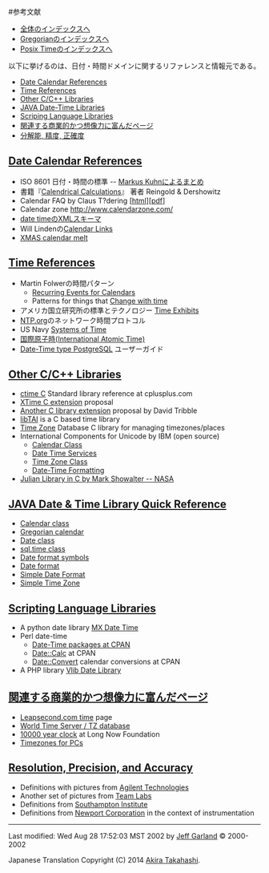 #参考文献

- [全体のインデックスへ](../date_time.md)
- [Gregorianのインデックスへ](gregorian.md)
- [Posix Timeのインデックスへ](posix_time.md)

以下に挙げるのは、日付・時間ドメインに関するリファレンスと情報元である。

- [Date Calendar References](#date-references)
- [Time References](#time-reference)
- [Other C/C++ Libraries](#other-cpp-libs)
- [JAVA Date-Time Libraries](#java-libs)
- [Scriping Language Libraries](#script-lang-libs)
- [関連する商業的かつ想像力に富んだページ](#related-commerical-fanciful-pages)
- [分解能, 精度, 正確度](#resolution-precision-accuracy)


## <a name="date-references" href="#date-references">Date Calendar References</a>

- ISO 8601 日付・時間の標準 -- [Markus Kuhnによるまとめ](http://www.cl.cam.ac.uk/~mgk25/iso-time.html)
- 書籍『[Calendrical Calculations](http://emr.cs.iit.edu/home/reingold/calendar-book/second-edition/)』 著者 Reingold & Dershowitz
- Calendar FAQ by Claus T?dering [[html](http://www.pauahtun.org/CalendarFAQ/cal/calendar24.html)][[pdf](http://www.pauahtun.org/CalendarFAQ/cal/calendar24.pdf)]
- Calendar zone <http://www.calendarzone.com/>
- [date timeのXMLスキーマ](http://www.w3.org/TR/xmlschema-2/#dateTime)
- Will Lindenの[Calendar Links](http://www.ecben.net/calendar.shtml)
- [XMAS calendar melt](http://www21.brinkster.com/lonwolve/melt/index.htm)


## <a name="time-reference" href="#time-reference">Time References</a>
- Martin Folwerの時間パターン
	- [Recurring Events for Calendars](http://www.aw.com/cseng/titles/0-201-89542-0/apsupp/events2-1.html)
	- Patterns for things that [Change with time](http://martinfowler.com/ap2/timeNarrative.html)
- アメリカ国立研究所の標準とテクノロジー [Time Exhibits](http://nist.time.gov/exhibits.html)
- [NTP.org](http://www.ntp.org/)のネットワーク時間プロトコル
- US Navy [Systems of Time](http://tycho.usno.navy.mil/systime.html)
- [国際原子時(International Atomic Time)](http://www.bipm.fr/enus/5_Scientific/c_time/time_1.html)
- [Date-Time type PostgreSQL](http://beta.zyprexia.com/docs/pgsql/user/datatype1130.htm) ユーザーガイド


## <a name="other-cpp-libs" href="#other-cpp-libs">Other C/C++ Libraries</a>
- [ctime C](http://www.cplusplus.com/ref/ctime/index.html) Standard library reference at cplusplus.com
- [XTime C extension](http://www.cl.cam.ac.uk/~mgk25/c-time/) proposal
- [Another C library extension](http://david.tribble.com/text/c0xcalendar.html#author-info) proposal by David Tribble
- [libTAI](http://cr.yp.to/libtai.html) is a C based time library
- [Time Zone](http://www.twinsun.com/tz/tz-link.htm) Database C library for managing timezones/places
- International Components for Unicode by IBM (open source)
	- [Calendar Class](http://oss.software.ibm.com/icu/userguide/dateCalendar.html)
	- [Date Time Services](http://oss.software.ibm.com/icu/userguide/dateTime.html)
	- [Time Zone Class](http://oss.software.ibm.com/icu/userguide/dateTimezone.html)
	- [Date-Time Formatting](http://oss.software.ibm.com/icu/userguide/formatDateTime.html)
- [Julian Library in C by Mark Showalter -- NASA](http://ringside.arc.nasa.gov/www/toolkits/julian_13/aareadme.html)


## <a name="java-libs" href="#java-libs">JAVA Date & Time Library Quick Reference</a>
- [Calendar class](http://java.sun.com/products/jdk/1.1/docs/api/java.util.Calendar.html#_top_)
- [Gregorian calendar](http://java.sun.com/products/jdk/1.1/docs/api/java.util.GregorianCalendar.html#_top_)
- [Date class](http://java.sun.com/products/jdk/1.1/docs/api/java.util.Date.html)
- [sql.time class](http://java.sun.com/products/jdk/1.1/docs/api/java.sql.Time.html#_top_)
- [Date format symbols](http://java.sun.com/products/jdk/1.1/docs/api/java.text.DateFormatSymbols.html#_top_)
- [Date format](http://java.sun.com/products/jdk/1.1/docs/api/java.text.DateFormat.html#_top_)
- [Simple Date Format](http://java.sun.com/products/jdk/1.1/docs/api/java.text.SimpleDateFormat.html#_top_)
- [Simple Time Zone](http://java.sun.com/products/jdk/1.1/docs/api/java.util.SimpleTimeZone.html#_top_)


## <a name="script-lang-libs" href="#script-lang-libs">Scripting Language Libraries</a>
- A python date library [MX Date Time](http://www.lemburg.com/files/python/mxDateTime.html)
- Perl date-time
	- [Date-Time packages at CPAN](http://search.cpan.org/Catalog/Data_and_Data_Type/Date/)
	- [Date::Calc](http://search.cpan.org/doc/TWEGNER/Date-Calc-4.3-bin56Mac/Calc.pm) at CPAN
	- [Date::Convert](http://search.cpan.org/doc/MORTY/DateConvert-0.16/Convert.pm) calendar conversions at CPAN
- A PHP library [Vlib Date Library](http://vlib.activefish.com/docs/vlibDate.html)


## <a name="related-commerical-fanciful-pages" href="#related-commerical-fanciful-pages">関連する商業的かつ想像力に富んだページ</a>
- [Leapsecond.com time](http://www.leapsecond.com/java/gpsclock.htm) page
- [World Time Server / TZ database](http://www.worldtimeserver.com/)
- [10000 year clock](http://www.longnow.org/10kclock/clock.htm) at Long Now Foundation
- [Timezones for PCs](http://www.timezonesforpcs.com/)


## <a name="resolution-precision-accuracy" href="#resolution-precision-accuracy">Resolution, Precision, and Accuracy</a>
- Definitions with pictures from [Agilent Technologies](http://metrologyforum.tm.agilent.com/specs.shtml)
- Another set of pictures from [Team Labs](http://www.teamlabs.com/catalog/performance.asp)
- Definitions from [Southampton Institute](http://www.solent.ac.uk/hydrography/notes/errorthe/accuracy.htm)
- Definitions from [Newport Corporation](http://www.newport.com/Support/Tutorials/OptoMech/om4a.asp) in the context of instrumentation


***
Last modified: Wed Aug 28 17:52:03 MST 2002 by [Jeff Garland](mailto:jeff@crystalclearsoftware.com) © 2000-2002 

Japanese Translation Copyright (C) 2014 [Akira Takahashi](mailto:faithandbrave@gmail.com).


